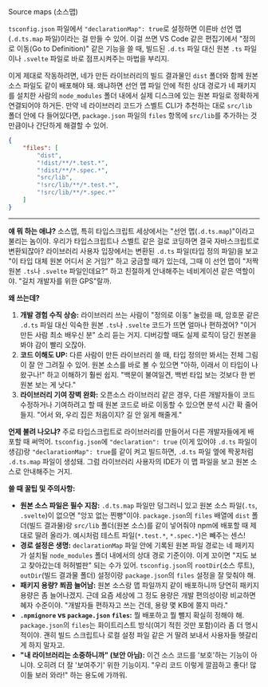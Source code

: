 Source maps (소스맵)

`tsconfig.json` 파일에서 `"declarationMap": true`로 설정하면 이른바 선언 맵(`.d.ts.map` 파일)이라는 걸 만들 수 있어. 이걸 쓰면 VS Code 같은 편집기에서 "정의로 이동(Go to Definition)" 같은 기능을 쓸 때, 빌드된 `.d.ts` 파일 대신 원본 `.ts` 파일이나 `.svelte` 파일로 바로 점프시켜주는 마법을 부리지.

이게 제대로 작동하려면, 네가 만든 라이브러리의 빌드 결과물인 `dist` 폴더와 함께 원본 소스 파일도 같이 배포해야 돼. 왜냐하면 선언 맵 파일 안에 적힌 상대 경로가 네 패키지를 설치한 사람의 `node_modules` 폴더 내에서 실제 디스크에 있는 원본 파일로 정확하게 연결되어야 하거든. 만약 네 라이브러리 코드가 스벨트 CLI가 추천하는 대로 `src/lib` 폴더 안에 다 들어있다면, `package.json` 파일의 `files` 항목에 `src/lib`를 추가하는 것만큼이나 간단하게 해결할 수 있어.

```json
{
	"files": [
		"dist",
		"!dist/**/*.test.*",
		"!dist/**/*.spec.*",
		"src/lib",
		"!src/lib/**/*.test.*",
		"!src/lib/**/*.spec.*"
	]
}
```

---

**얘 뭐 하는 애냐?**
소스맵, 특히 타입스크립트 세상에서는 "선언 맵(`.d.ts.map`)"이라고 불리는 놈이야. 우리가 타입스크립트나 스벨트 같은 걸로 코딩하면 결국 자바스크립트로 변환되잖아? 라이브러리 사용자 입장에서는 변환된 `.d.ts` 파일(타입 정의 파일)을 보고 "이 타입 대체 원본 어디서 온 거임?" 하고 궁금할 때가 있는데, 그때 이 선언 맵이 "저짝 원본 `.ts`나 `.svelte` 파일인데요?" 하고 친절하게 안내해주는 네비게이션 같은 역할이야. "길치 개발자를 위한 GPS"랄까.

**왜 쓰는데?**
1.  **개발 경험 수직 상승:** 라이브러리 쓰는 사람이 "정의로 이동" 눌렀을 때, 암호문 같은 `.d.ts` 파일 대신 익숙한 원본 `.ts`나 `.svelte` 코드가 뜨면 얼마나 편하겠어? "이거 만든 사람 최소 배우신 분" 소리 듣는 거지. 디버깅할 때도 실제 로직이 담긴 원본을 봐야 감이 빨리 오잖아.
2.  **코드 이해도 UP:** 다른 사람이 만든 라이브러리 쓸 때, 타입 정의만 봐서는 전체 그림이 잘 안 그려질 수 있어. 원본 소스를 바로 볼 수 있으면 "아하, 이래서 이 타입이 나왔구나!" 하고 이해하기 훨씬 쉽지. "백문이 불여일견, 백번 타입 보는 것보다 한 번 원본 보는 게 낫다."
3.  **라이브러리 기여 장벽 완화:** 오픈소스 라이브러리 같은 경우, 다른 개발자들이 코드 수정하거나 기여하려고 할 때 원본 코드로 바로 이동할 수 있으면 분석 시간 확 줄어들지. "어서 와, 우리 집은 처음이지? 길 안 잃게 해줄게."

**언제 불려 나오냐?**
주로 타입스크립트로 라이브러리를 만들어서 다른 개발자들에게 배포할 때 써먹어. `tsconfig.json`에 `"declaration": true` (이게 있어야 `.d.ts` 파일이 생김)랑 `"declarationMap": true`를 같이 켜고 빌드하면, `.d.ts` 파일 옆에 짝꿍처럼 `.d.ts.map` 파일이 생성돼. 그럼 라이브러리 사용자의 IDE가 이 맵 파일을 보고 원본 소스로 안내해주는 거지.

**쓸 때 꿀팁 및 주의사항:**
*   **원본 소스 파일은 필수 지참:** `.d.ts.map` 파일만 덩그러니 있고 원본 소스 파일(`.ts`, `.svelte`)이 없으면 "앙꼬 없는 찐빵"이야. `package.json`의 `files` 배열에 `dist` 폴더(빌드 결과물)랑 `src/lib` 폴더(원본 소스)를 같이 넣어줘야 npm에 배포할 때 제대로 딸려 올라가. 예시처럼 테스트 파일(`*.test.*`, `*.spec.*`)은 빼주는 센스!
*   **경로 설정은 생명:** `declarationMap` 파일 안에 기록된 원본 파일 경로는 네 패키지가 설치될 `node_modules` 폴더 내에서의 상대 경로 기준이야. 이게 꼬이면 "지도 보고 찾아갔는데 허허벌판" 되는 수가 있어. `tsconfig.json`의 `rootDir`(소스 루트), `outDir`(빌드 결과물 폴더) 설정이랑 `package.json`의 `files` 설정을 잘 맞춰야 해.
*   **패키지 용량? 쬐끔 늘어남:** 원본 소스랑 맵 파일까지 같이 배포하니까 당연히 패키지 용량은 좀 늘어나겠지. 근데 요즘 세상에 그 정도 용량은 개발 편의성이랑 비교하면 혜자 수준이야. "개발자들 편하자고 쓰는 건데, 용량 몇 KB에 쫄지 마라."
*   **`.npmignore` vs `package.json` `files`:** 뭘 배포하고 뭘 뺄지 확실히 정해야 해. `package.json`의 `files`는 화이트리스트 방식(여기 적힌 것만 포함)이라 좀 더 명시적이야. 괜히 빌드 스크립트나 로컬 설정 파일 같은 거 딸려 보내서 사용자들 헷갈리게 하지 말자고.
*   **"내 라이브러리는 소중하니까" (보안 아님):** 이건 소스 코드를 '보호'하는 기능이 아니야. 오히려 더 잘 '보여주기' 위한 기능이지. "우리 코드 이렇게 깔끔하고 좋다! 많이들 보러 와라!" 하는 용도에 가까워.